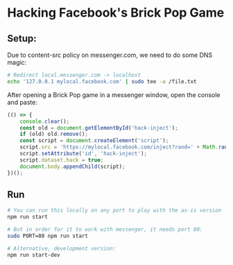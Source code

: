 # Hacking Facebook's Brick Pop Game

## Setup:

Due to content-src policy on messenger.com, we need to do some DNS magic:

```bash
# Redirect local.messenger.com -> localhost
echo '127.0.0.1 mylocal.facebook.com' | sudo tee -a /file.txt
```

After opening a Brick Pop game in a messenger window, open the console and paste:

```js
(() => {
    console.clear();
    const old = document.getElementById('hack-inject');
    if (old) old.remove();
    const script = document.createElement('script');
    script.src = 'https://mylocal.facebook.com/inject?rand=' + Math.random();
    script.setAttribute('id', 'hack-inject');
    script.dataset.hack = true;
    document.body.appendChild(script);
})();
```

## Run

```bash
# You can run this locally on any port to play with the as-is version
npm run start

# But in order for it to work with messenger, it needs port 80:
sudo PORT=80 npm run start

# Alternative, development version:
npm run start-dev
```
